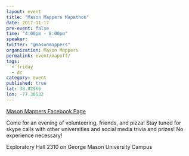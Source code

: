 ```yaml
---
layout: event
title: "Mason Mappers Mapathon"
date: 2017-11-17
pre-event: false
time: "4:00pm - 8:00pm"
speaker: 
twitter: "@masonmappers"
organization: Mason Mappers
permalink: event/mapoff/
tags: 
  - friday
  - dc
category: event
published: true
lat: 38.82966
lon: -77.30532
---
```


[Mason Mappers Facebook Page](https://www.facebook.com/events/163451827584565/)

Come for an evening of volunteering, friends, and pizza! Stay tuned for skype calls with other universities and social media trivia and prizes! No experience necessary!

Exploratory Hall 2310 on George Mason University Campus



 
